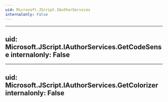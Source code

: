 ```yaml
---
uid: Microsoft.JScript.IAuthorServices
internalonly: False
---
```


---
uid: Microsoft.JScript.IAuthorServices.GetCodeSense
internalonly: False
---

---
uid: Microsoft.JScript.IAuthorServices.GetColorizer
internalonly: False
---

